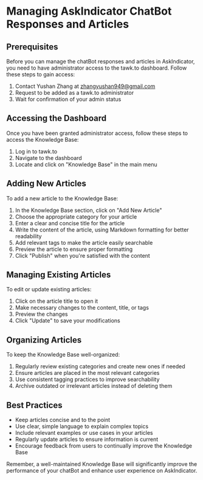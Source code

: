 # Managing AskIndicator ChatBot Responses and Articles

## Prerequisites
Before you can manage the chatBot responses and articles in AskIndicator, you need to have administrator access to the tawk.to dashboard. Follow these steps to gain access:

1. Contact Yushan Zhang at zhangyushan949@gmail.com
2. Request to be added as a tawk.to administrator
3. Wait for confirmation of your admin status

## Accessing the Dashboard

Once you have been granted administrator access, follow these steps to access the Knowledge Base:

1. Log in to tawk.to
2. Navigate to the dashboard
3. Locate and click on "Knowledge Base" in the main menu

## Adding New Articles

To add a new article to the Knowledge Base:

1. In the Knowledge Base section, click on "Add New Article"
2. Choose the appropriate category for your article
3. Enter a clear and concise title for the article
4. Write the content of the article, using Markdown formatting for better readability
5. Add relevant tags to make the article easily searchable
6. Preview the article to ensure proper formatting
7. Click "Publish" when you're satisfied with the content

## Managing Existing Articles

To edit or update existing articles:

1. Click on the article title to open it
2. Make necessary changes to the content, title, or tags
3. Preview the changes
4. Click "Update" to save your modifications

## Organizing Articles

To keep the Knowledge Base well-organized:

1. Regularly review existing categories and create new ones if needed
2. Ensure articles are placed in the most relevant categories
3. Use consistent tagging practices to improve searchability
4. Archive outdated or irrelevant articles instead of deleting them

## Best Practices

- Keep articles concise and to the point
- Use clear, simple language to explain complex topics
- Include relevant examples or use cases in your articles
- Regularly update articles to ensure information is current
- Encourage feedback from users to continually improve the Knowledge Base

Remember, a well-maintained Knowledge Base will significantly improve the performance of your chatBot and enhance user experience on AskIndicator.
